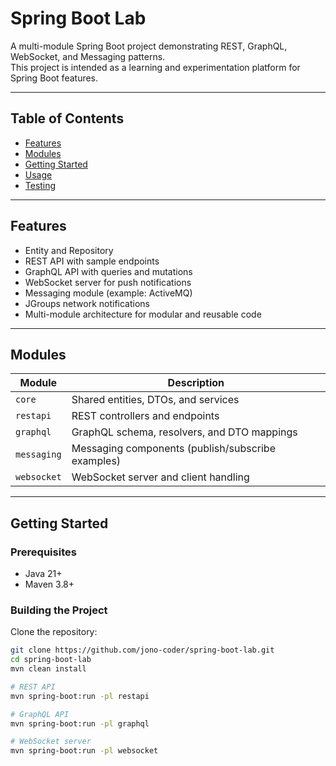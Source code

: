 # Spring Boot Lab

A multi-module Spring Boot project demonstrating REST, GraphQL, WebSocket, and Messaging patterns.  
This project is intended as a learning and experimentation platform for Spring Boot features.

---

## Table of Contents

- [Features](#features)
- [Modules](#modules)
- [Getting Started](#getting-started)
- [Usage](#usage)
- [Testing](#testing)

---

## Features

- Entity and Repository
- REST API with sample endpoints
- GraphQL API with queries and mutations
- WebSocket server for push notifications
- Messaging module (example: ActiveMQ)
- JGroups network notifications
- Multi-module architecture for modular and reusable code

---

## Modules

| Module      | Description                                           |
|------------|-------------------------------------------------------|
| `core`     | Shared entities, DTOs, and services                  |
| `restapi`  | REST controllers and endpoints                        |
| `graphql`  | GraphQL schema, resolvers, and DTO mappings          |
| `messaging`| Messaging components (publish/subscribe examples)    |
| `websocket`| WebSocket server and client handling                 |

---

## Getting Started

### Prerequisites

- Java 21+
- Maven 3.8+

### Building the Project

Clone the repository:

```bash
git clone https://github.com/jono-coder/spring-boot-lab.git
cd spring-boot-lab
mvn clean install

# REST API
mvn spring-boot:run -pl restapi

# GraphQL API
mvn spring-boot:run -pl graphql

# WebSocket server
mvn spring-boot:run -pl websocket
